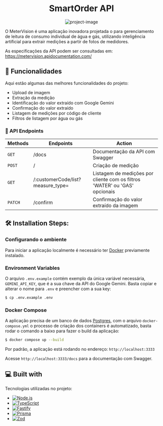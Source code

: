 <h1 align="center" id="title">SmartOrder API</h1>

<p align="center"><img src="https://socialify.git.ci/lucianogmoraesjr/meter-vision-backend/image?forks=1&issues=1&language=1&name=1&owner=1&pattern=Solid&stargazers=1&theme=Auto" alt="project-image"></p>

<p id="description">O MeterVision é uma aplicação inovadora projetada o para gerenciamento de leitura de consumo individual de água e gás, utilizando inteligência artificial para extrair medições a partir de fotos de medidores.</p>

<p>As especificações da API podem ser consultadas em: <a href="https://metervision.apidocumentation.com/" target="_blank">https://metervision.apidocumentation.com/</a></p>

<h2>🧐 Funcionalidades</h2>

Aqui estão algumas das melhores funcionalidades do projeto:

*   Upload de imagem
*   Extração da medição
*   Identificação do valor extraído com Google Gemini
*   Confirmação do valor extraído
*   Listagem de medições por código de cliente
*   Filtros de listagem por água ou gás

### 🧭 API Endpoints
| Methods | Endpoints | Action |
| --- | --- | --- |
| `GET` | /docs | Documentação da API com Swagger |
| `POST` | / | Criação de medição |
| `GET` | /:customerCode/list?measure_type= | Listagem de medições por cliente com os filtros 'WATER' ou 'GAS' opcionais |
| `PATCH` | /confirm | Confirmação do valor extraído da imagem |

<h2>🛠️ Installation Steps:</h2>

### Configurando o ambiente

Para iniciar a aplicação localmente é necessário ter [Docker](https://docker.com) previamente instalado.

### Environment Variables

O arquivo `.env.example` contém exemplo da única variável necessária, `GEMINI_API_KEY`, que é a sua chave da API do Google Gemini. Basta copiar e alterar o nome para `.env` e preencher com a sua key:

```bash
$ cp .env.example .env
```
### Docker Compose

A aplicação precisa de um banco de dados [Postgres](https://postgresql.org), com o arquivo `docker-compose.yml` o processo de criação dos containers é automatizado, basta rodar o comando a baixo para fazer o build da aplicação:

```bash
$ docker compose up --build
```
Por padrão, a aplicação está rodando no endereço: `http://localhost:3333`

Acesse `http://localhost:3333/docs` para a documentação com Swagger.

<h2>💻 Built with</h2>

Tecnologias utilizadas no projeto:

* [![Node.js][node]][node-url]
* [![TypeScript][typescript]][typescript-url]
* [![Fastify][fastify]][fastify-url]
* [![Prisma][prisma]][prisma-url]
* [![Zod][zod]][zod-url]

<!-- MARKDOWN LINKS & IMAGES -->
[node]: https://img.shields.io/badge/Node.js-20232A?style=for-the-badge&logo=node.js&logoColor=%23339933&labelColor=20232A
[node-url]: https://nodejs.org/en
[TypeScript]: https://img.shields.io/badge/TypeScript-20232A?style=for-the-badge&logo=TypeScript&logoColor=%233178C6&labelColor=20232A
[typescript-url]: https://www.typescriptlang.org/
[fastify]: https://img.shields.io/badge/Fastify-20232A?style=for-the-badge&logo=fastify&labelColor=20232A
[fastify-url]: https://fastify.dev/
[prisma]: https://img.shields.io/badge/Prisma-20232A?style=for-the-badge&logo=prisma&logoColor=fff&labelColor=20232A
[prisma-url]: https://www.prisma.io/
[zod]: https://img.shields.io/badge/Zod%20-%20%2320232A?style=for-the-badge&logo=zod&labelColor=20232A
[zod-url]: https://zod.dev/
